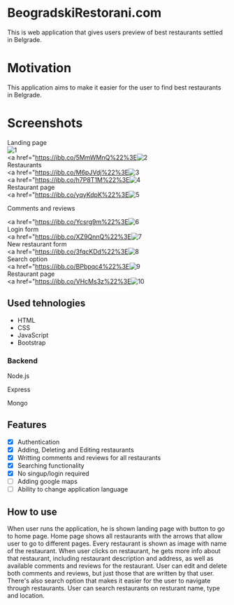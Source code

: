 # BeogradskiRestorani.com

<p>
This is web application that gives users preview of best restaurants settled in Belgrade.
</p>

# Motivation

<p>This application aims to make it easier for the user to find best restaurants in Belgrade.
</p>

# Screenshots

Landing page<br>
<img src="https://i.ibb.co/ry5hPCB/1.png" alt="1" border="0">
<br>
<a href="https://ibb.co/5MmWMnQ%22%3E<img src="https://i.ibb.co/j6mv6WC/2.png" alt="2" border="0"></a>
<br>
Restaurants<br>
<a href="https://ibb.co/M6pJVdj%22%3E<img src="https://i.ibb.co/jRGjMtx/3.png" alt="3" border="0"></a>
<br>
<a href="https://ibb.co/h7P8T1M%22%3E<img src="https://i.ibb.co/Vj7BkpN/4.png" alt="4" border="0"></a>
<br>
Restaurant page
<br>
<a href="https://ibb.co/yqyKdpK%22%3E<img src="https://i.ibb.co/sqwcbCc/5.png" alt="5" border="0"></a>
<br>

Comments and reviews<br>

<a href="https://ibb.co/Ycsrg9m%22%3E<img src="https://i.ibb.co/K2v1nZd/6.png" alt="6" border="0"></a>
<br>
Login form
<br>
<a href="https://ibb.co/XZ9QnnQ%22%3E<img src="https://i.ibb.co/SX2jkkj/7.png" alt="7" border="0"></a>
<br>
New restaurant form
<br>
<a href="https://ibb.co/3fqcKDd%22%3E<img src="https://i.ibb.co/mvw4pLT/8.png" alt="8" border="0"></a>
<br>
Search option
<br>
<a href="https://ibb.co/BPbpqc4%22%3E<img src="https://i.ibb.co/pPc7JbW/9.png" alt="9" border="0"></a>
<br>
Restaurant page<br>
<a href="https://ibb.co/VHcMs3z%22%3E<img src="https://i.ibb.co/vs6LSDT/10.png" alt="10" border="0"></a>
## Used tehnologies


<ul>
  <li>HTML</li>
  <li>CSS</li>
  <li>JavaScript</li>
  <li>Bootstrap</li>
</ul>
<h3>Backend</h3>
<p>Node.js</p>
<p>Express</p>
<p>Mongo</p>

## Features

- [x] Authentication
- [x] Adding, Deleting and Editing restaurants
- [x] Writting comments and reviews for all restaurants
- [x] Searching functionality
- [x] No singup/login required
- [ ] Adding google maps
- [ ] Ability to change application language

## How to use
<p>When user runs the application, he is shown landing page with button to go to home page. Home page shows all restaurants with the arrows that allow user to go to different pages. Every restaurant is shown as image with name of the restaurant. When user clicks on restaurant, he gets more info about that restaurant, including restaurant description and address, as well as available comments and reviews for the restaurant. User can edit and delete both comments and reviews, but just those that are written by that user. There's also search option that makes it easier for the user to navigate through restaurants. User can search restaurants on resturant name, type and location.</p>
